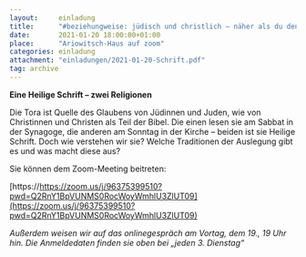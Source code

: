 ```yaml
---
layout:     einladung
title:      "#beziehungweise: jüdisch und christlich – näher als du denkst"
date:       2021-01-20 18:00:00+01:00
place:      "Ariowitsch-Haus auf zoom"
categories: einladung
attachment: "einladungen/2021-01-20-Schrift.pdf"
tag: archive
---
```


**Eine Heilige Schrift – zwei Religionen**

Die Tora ist Quelle des Glaubens von Jüdinnen und Juden, wie von Christinnen und Christen als Teil der Bibel. Die einen lesen sie am Sabbat in der Synagoge, die anderen am Sonntag in der Kirche – beiden ist sie Heilige Schrift. Doch wie verstehen wir sie? Welche Traditionen der Auslegung gibt es und was macht diese aus?

Sie können dem Zoom-Meeting beitreten:

[https://https://zoom.us/j/96375399510?pwd=Q2RnY1BpVUNMS0RocWoyWmhlU3ZlUT09](https://zoom.us/j/96375399510?pwd=Q2RnY1BpVUNMS0RocWoyWmhlU3ZlUT09)

*Außerdem weisen wir auf das onlinegespräch am Vortag, dem 19., 19 Uhr hin. Die Anmeldedaten finden sie oben bei „jeden 3. Dienstag“*
